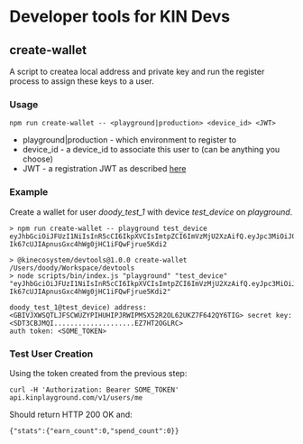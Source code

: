 # Developer tools for KIN Devs

## create-wallet
A script to createa local address and private key and run the register process to assign these keys to a user.

### Usage
```
npm run create-wallet -- <playground|production> <device_id> <JWT>
```
* playground|production - which environment to register to
* device_id - a device_id to associate this user to (can be anything you choose)
* JWT - a registration JWT as described [here](https://github.com/kinecosystem/ecosystem-api#register-payload)

### Example
Create a wallet for user *doody_test_1* with device *test_device* on *playground*.
```
> npm run create-wallet -- playground test_device eyJhbGciOiJFUzI1NiIsInR5cCI6IkpXVCIsImtpZCI6ImVzMjU2XzAifQ.eyJpc3MiOiJ0ZXN0IiwiZXhwIjoxNTQwODQ5NzE4NTM2LCJpYXQiOjE1NDA4MjgxMTg1MzYsInN1YiI6InJlZ2lzdGVyIiwidXNlcl9pZCI6ImRvb2R5X3Rlc3RfMSJ9.6sfbb6dtQtiisG_ZYaetOw2WyGjBXIIdnMCpbxHvPj73W-Ik67cUJIApnusGxc4hWg0jHC1iFQwFjrue5Kdi2

> @kinecosystem/devtools@1.0.0 create-wallet /Users/doody/Workspace/devtools
> node scripts/bin/index.js "playground" "test_device" "eyJhbGciOiJFUzI1NiIsInR5cCI6IkpXVCIsImtpZCI6ImVzMjU2XzAifQ.eyJpc3MiOiJ0ZXN0IiwiZXhwIjoxNTQwODQ5NzE4NTM2LCJpYXQiOjE1NDA4MjgxMTg1MzYsInN1YiI6InJlZ2lzdGVyIiwidXNlcl9pZCI6ImRvb2R5X3Rlc3RfMSJ9.6sfbb6dtQtiisG_ZYaetOw2WyGjBXIIdnMCpbxHvPj73W-Ik67cUJIApnusGxc4hWg0jHC1iFQwFjrue5Kdi2"

doody_test_1@test_device) address: <GBIVJXWSQTLJFSCWUZYPIHUHIPJRWIPMSX52R2OL62UKZ7F642QY6TIG> secret key: <SDT3CBJMQI....................EZ7HT2OGLRC>
auth token: <SOME_TOKEN>
```

### Test User Creation
Using the token created from the previous step:
```
curl -H 'Authorization: Bearer SOME_TOKEN' api.kinplayground.com/v1/users/me
```
Should return HTTP 200 OK and:
```
{"stats":{"earn_count":0,"spend_count":0}}
```
